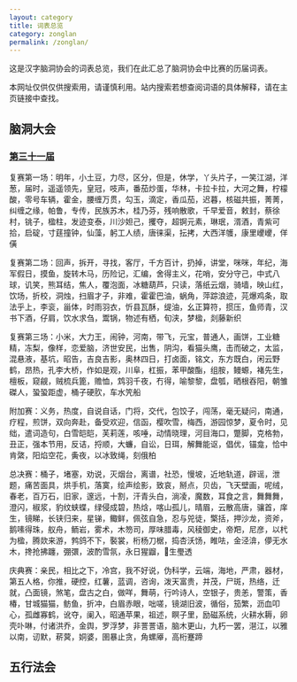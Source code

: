 ```yaml
---
layout: category
title: 词表总览
category: zonglan
permalink: /zonglan/
---
```


这是汉字脑洞协会的词表总览，我们在此汇总了脑洞协会中比赛的历届词表。

本网址仅供仅供搜索用，请谨慎利用。站内搜索若想查阅词语的具体解释，请在主页链接中查找。

## 脑洞大会

### [第三十一届](/naodong/31/)

复赛第一场：明年，小土豆，力尽，区分，但是，休学，丫头片子，一笑江湖，洋葱，届时，遥遥领先，皇冠，吱声，番茄炒蛋，华林，卡拉卡拉，大河之舞，柠檬酸，零号车辆，霍金，腰缠万贯，勾玉，滴定，香瓜茄，迟暮，核磁共振，菁菁，纠缠之缘，帕鲁，专传，民族苏木，桂乃芬，残响散歌，千早爱音，敕封，蔡徐村，铫子，楹柱，发迹变泰，川沙妲己，攫夺，超锕元素，琳珉，湑酒，青紫可拾，启碇，寸莛撞钟，仙藻，躬工人绩，唐徕渠，抎拷，大西洋鹱，康里巎巎，佯僙

复赛第二场：回声，拆开，寻找，客厅，千方百计，扔掉，讲堂，咪咪，年纪，海军假日，摸鱼，旋转木马，历险记，汇编，舍得主义，花哨，安分守己，中式八球，讥笑，熊耳结，焦人，覆泡面，冰糖葫芦，只读，落纸云烟，骑墙，映山红，饮场，折校，洞烛，扫眉才子，非难，霍霍巴油，蜗角，萍踪浪迹，芫爆鸡条，取法乎上，李衮，甾体，时雨羽衣，忻县瓦酥，缇油，幺正算符，掼压，鱼师青，汉书下酒，仔肩，饮水求刍，鬻锅，物述有栖，旬浃，梦楹，剡藤新织

复赛第三场：小米，大力王，闹钟，河南，带飞，元宝，普通人，画饼，工业糖精，冻梨，像样，恋爱脑，济世安民，出售，阴沟，看猫头鹰，击而破之，太监，混悬液，基坑，昭告，吉良吉影，奥林四日，打卤面，铭文，东方既白，闲云野鹤，昂热，孔李大桥，作如是观，川阜，杠振，苯甲酸酯，组胺，鳗螈，褚先生，檀板，窥觎，贼梳兵篦，赡恤，鸩羽千夜，冇得，喻黎黎，盘瓠，晒根吞阳，朝雏磔人，蛩蛩距虚，桶子硬肷，车水笐船

附加赛：义务，热度，自说自话，门将，交代，包饺子，闯荡，毫无疑问，南通，疗程，煎饼，双向奔赴，备受欢迎，信函，樱吹雪，梅西，游园惊梦，夏令时，见绌，遣词造句，白雪皑皑，芙莉莲，咳唾，动情晓理，河目海口，蹩脚，克格勃，丑正，强本节用，反诘，捋顺，大蠊，自讼，日珥，解舞能讴，倡优，锚龛，恰中肯綮，阳焰空花，夤夜，以冰致绳，刻俄柏

总决赛：桶子，堵塞，劝说，灭烟台，离谱，社恐，慢坡，近地轨道，辟谣，泄题，痛苦面具，烘手机，落寞，绘声绘影，致哀，掰点，贝齿，飞天壁画，呢绒，春老，百万石，旧家，邃远，十割，汗青头白，淌凌，魔数，耳食之言，舞舞舞，澄闪，椒浆，豹纹蛱蝶，绿侵成碧，热焓，喀山孤儿，晴眉，云散高唐，骧首，庠生，镜睇，长铗归来，星锑，鲰鲜，佩弦自急，忍与兕徒，檠括，押沙龙，资斧，鹅嗉得珠，舣舟，鲕岩，雾术，木笏司，厚味腊毒，风稜御史，帝羓，尼彦，以杙为楹，腾欻来游，鹁鸽不下，褧裳，桁杨刀椐，捣杏沃饧，睢呿，金泾渰，儚无水木，搀抢拂躔，弸彋，波酌雪氛，永日猩䶉，𡋯生璺透

庆典赛：亲民，相比之下，冷宫，我不好说，伪科学，云端，海地，严肃，器材，第五人格，你推，硬控，红薯，蓝调，咨询，泼天富贵，并茂，尸斑，热络，迁就，凸面镜，煞笔，盘古之白，做咩，舞萌，行吟诗人，空银子，贵恙，警策，香椿，甘城猫猫，鲂鱼，折冲，白眉赤眼，咄嗟，镜湖旧波，循俗，笳繁，沥血叩心，孤雌寡鹤，讹夺，阑入，昭通苹果，祖述，瞑子里，励磁系统，火耕水耨，卵壳卟啉，付诸洪乔，金舆，罗浮梦，非詈詈语，脑木更山，九朽一罢，潖江，以雅以南，讱默，菥蓂，姛婆，圉暴止贪，角螺厣，高桁蹇蹄


## 五行法会
